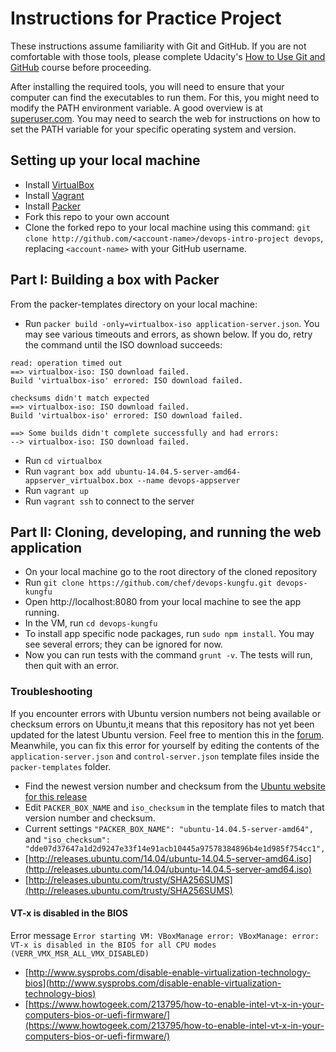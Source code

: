 Instructions for Practice Project
========================================

These instructions assume familiarity with Git and GitHub. If you are not comfortable with those tools, please complete Udacity's [How to Use Git and GitHub](https://www.udacity.com/course/how-to-use-git-and-github--ud775) course before proceeding. 

After installing the required tools, you will need to ensure that your computer can find the executables to run them. For this, you might need to modify the PATH environment variable. A good overview is at [superuser.com](https://superuser.com/questions/284342/what-are-path-and-other-environment-variables-and-how-can-i-set-or-use-them). You may need to search the web for instructions on how to set the PATH variable for your specific operating system and version. 

## Setting up your local machine

* Install [VirtualBox](https://www.virtualbox.org/wiki/Downloads)
* Install [Vagrant](https://www.vagrantup.com/downloads.html)
* Install [Packer](https://www.packer.io/downloads.html)
* Fork this repo to your own account
* Clone the forked repo to your local machine using this command: `git clone http://github.com/<account-name>/devops-intro-project devops`, replacing `<account-name>` with your GitHub username.

## Part I: Building a box with Packer

From the packer-templates directory on your local machine:

* Run `packer build -only=virtualbox-iso application-server.json`. You may see various timeouts and errors, as shown below. If you do, retry the command until the ISO download succeeds:

```
read: operation timed out
==> virtualbox-iso: ISO download failed.
Build 'virtualbox-iso' errored: ISO download failed.

checksums didn't match expected
==> virtualbox-iso: ISO download failed.
Build 'virtualbox-iso' errored: ISO download failed.

==> Some builds didn't complete successfully and had errors:
--> virtualbox-iso: ISO download failed.
```

* Run `cd virtualbox`
* Run `vagrant box add ubuntu-14.04.5-server-amd64-appserver_virtualbox.box --name devops-appserver`
* Run `vagrant up`
* Run `vagrant ssh` to connect to the server


## Part II: Cloning, developing, and running the web application

* On your local machine go to the root directory of the cloned repository 
* Run `git clone https://github.com/chef/devops-kungfu.git devops-kungfu`
* Open http://localhost:8080 from your local machine to see the app running.
* In the VM, run `cd devops-kungfu`
* To install app specific node packages, run `sudo npm install`. You may see several errors; they can be ignored for now.
* Now you can run tests with the command `grunt -v`. The tests will run, then quit with an error. 

### Troubleshooting

If you encounter errors with Ubuntu version numbers not being available or checksum errors on Ubuntu,it means that this repository has not yet been updated for the latest Ubuntu version. Feel free to mention this in the [forum](https://discussions.udacity.com/c/nd012-p1-intro-to-devops/nd012-the-devops-environment). Meanwhile, you can fix this error for yourself by editing the contents of the `application-server.json` and `control-server.json` template files inside the `packer-templates` folder.

* Find the newest version number and checksum from the [Ubuntu website for this release](http://releases.ubuntu.com/trusty/)
* Edit `PACKER_BOX_NAME` and `iso_checksum` in the template files to match that version number and checksum.
* Current settings `"PACKER_BOX_NAME": "ubuntu-14.04.5-server-amd64",` and `"iso_checksum": "dde07d37647a1d2d9247e33f14e91acb10445a97578384896b4e1d985f754cc1",`
* [http://releases.ubuntu.com/14.04/ubuntu-14.04.5-server-amd64.iso](http://releases.ubuntu.com/14.04/ubuntu-14.04.5-server-amd64.iso)
* [http://releases.ubuntu.com/trusty/SHA256SUMS](http://releases.ubuntu.com/trusty/SHA256SUMS)

#### VT-x is disabled in the BIOS
Error message `Error starting VM: VBoxManage error: VBoxManage: error: VT-x is disabled in the BIOS for all CPU modes (VERR_VMX_MSR_ALL_VMX_DISABLED)`
* [http://www.sysprobs.com/disable-enable-virtualization-technology-bios](http://www.sysprobs.com/disable-enable-virtualization-technology-bios)
* [https://www.howtogeek.com/213795/how-to-enable-intel-vt-x-in-your-computers-bios-or-uefi-firmware/](https://www.howtogeek.com/213795/how-to-enable-intel-vt-x-in-your-computers-bios-or-uefi-firmware/)




